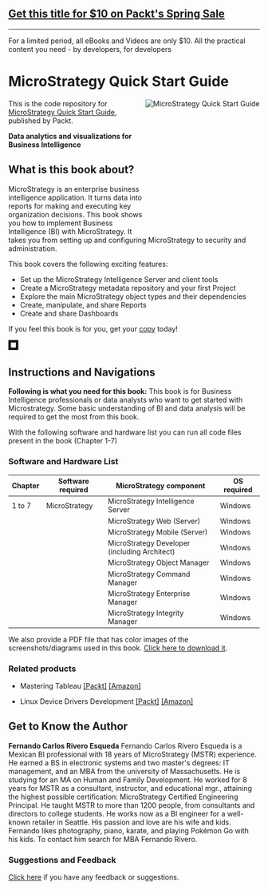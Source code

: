 ## [Get this title for $10 on Packt's Spring Sale](https://www.packt.com/B10823?utm_source=github&utm_medium=packt-github-repo&utm_campaign=spring_10_dollar_2022)
-----
For a limited period, all eBooks and Videos are only $10. All the practical content you need \- by developers, for developers

# MicroStrategy Quick Start Guide
<a href="https://www.packtpub.com/big-data-and-business-intelligence/microstrategy-quick-start-guide?utm_source=github&utm_medium=repository&utm_campaign=9781789136241"><img src="https://d255esdrn735hr.cloudfront.net/sites/default/files/imagecache/ppv4_main_book_cover/B10823.png" alt="MicroStrategy Quick Start Guide" height="256px" align="right"></a>

This is the code repository for [MicroStrategy Quick Start Guide](https://www.packtpub.com/big-data-and-business-intelligence/microstrategy-quick-start-guide?utm_source=github&utm_medium=repository&utm_campaign=9781789136241), published by Packt.

**Data analytics and visualizations for Business Intelligence**

## What is this book about?
MicroStrategy is an enterprise business intelligence application. It turns data into reports for making and executing key organization decisions. This book shows you how to implement Business Intelligence (BI) with MicroStrategy. It takes you from setting up and configuring MicroStrategy to security and administration.

This book covers the following exciting features: 
* Set up the MicroStrategy Intelligence Server and client tools
* Create a MicroStrategy metadata repository and your first Project
* Explore the main MicroStrategy object types and their dependencies
* Create, manipulate, and share Reports
* Create and share Dashboards

If you feel this book is for you, get your [copy](https://www.amazon.com/dp/1789136245) today!

<a href="https://www.packtpub.com/?utm_source=github&utm_medium=banner&utm_campaign=GitHubBanner"><img src="https://raw.githubusercontent.com/PacktPublishing/GitHub/master/GitHub.png" 
alt="https://www.packtpub.com/" border="5" /></a>


## Instructions and Navigations

**Following is what you need for this book:**
This book is for Business Intelligence professionals or data analysts who want to get started with Microstrategy. Some basic understanding of BI and data analysis will be required to get the most from this book.	

With the following software and hardware list you can run all code files present in the book (Chapter 1-7)

### Software and Hardware List

| Chapter  | Software required | MicroStrategy component                         | OS required     |
| -------- | ----------------- | ----------------------------------------------- | --------------- |
| 1 to 7   | MicroStrategy     |  MicroStrategy Intelligence Server              | Windows         |
|          |                   |  MicroStrategy Web (Server)                     | Windows         |
|          |                   |  MicroStrategy Mobile (Server)                  | Windows         |
|          |                   |  MicroStrategy Developer (including Architect)  | Windows         |
|          |                   |  MicroStrategy Object Manager                   | Windows         |
|          |                   |  MicroStrategy Command Manager                  | Windows         |
|          |                   |  MicroStrategy Enterprise Manager               | Windows         |
|          |                   |  MicroStrategy Integrity Manager                | Windows         |


We also provide a PDF file that has color images of the screenshots/diagrams used in this book. [Click here to download it](https://www.packtpub.com/sites/default/files/downloads/9781789136241_ColorImages.pdf).

### Related products
* Mastering Tableau [[Packt]](https://www.packtpub.com/big-data-and-business-intelligence/mastering-tableau?utm_source=github&utm_medium=repository&utm_campaign=9781784397692) [[Amazon]](https://www.amazon.com/dp/1784397695)

* Linux Device Drivers Development [[Packt]](https://www.packtpub.com/networking-and-servers/kali-linux-cookbook-second-edition?utm_source=github&utm_medium=repository&utm_campaign=9781784390303) [[Amazon]](https://www.amazon.com/dp/B00YSILL0S)

## Get to Know the Author
**Fernando Carlos Rivero Esqueda**
Fernando Carlos Rivero Esqueda is a Mexican BI professional with 18 years of MicroStrategy (MSTR) experience. He earned a BS in electronic systems and two master's degrees: IT management, and an MBA from the university of Massachusetts. He is studying for an MA on Human and Family Development. He worked for 8 years for MSTR as a consultant, instructor, and educational mgr., attaining the highest possible certification: MicroStrategy Certified Engineering Principal. He taught MSTR to more than 1200 people, from consultants and directors to college students. He works now as a BI engineer for a well-known retailer in Seattle. His passion and love are his wife and kids. Fernando likes photography, piano, karate, and playing Pokémon Go with his kids. To contact him search for MBA Fernando Rivero.


### Suggestions and Feedback
[Click here](https://docs.google.com/forms/d/e/1FAIpQLSdy7dATC6QmEL81FIUuymZ0Wy9vH1jHkvpY57OiMeKGqib_Ow/viewform) if you have any feedback or suggestions.
